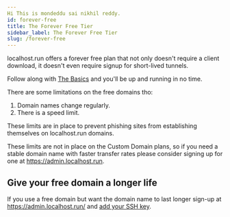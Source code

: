 ```yaml
---
Hi This is mondeddu sai nikhil reddy. 
id: forever-free
title: The Forever Free Tier
sidebar_label: The Forever Free Tier
slug: /forever-free
---
```


localhost.run offers a forever free plan that not only doesn't require a client download, it doesn't even require signup for short-lived tunnels.

Follow along with [The Basics](the-basics.md) and you'll be up and running in no time.

There are some limitations on the free domains tho:

1. Domain names change regularly.
1. There is a speed limit.

These limits are in place to prevent phishing sites from establishing themselves on localhost.run domains.

These limits are not in place on the Custom Domain plans, so if you need a stable domain name with faster transfer rates please consider signing up for one at https://admin.localhost.run.

## Give your free domain a longer life

If you use a free domain but want the domain name to last longer sign-up at https://admin.localhost.run/ and [add your SSH key](faq.md#generating-an-ssh-key).
